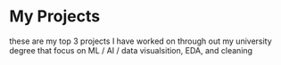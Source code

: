 # My Projects
these are my top 3 projects I have worked on through out my university degree that focus on ML / AI / data visualsition, EDA, and cleaning
